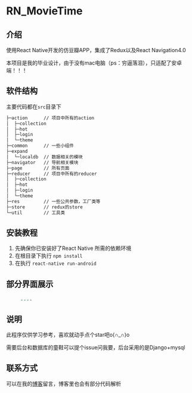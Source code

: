 # RN_MovieTime

## 介绍
使用React Native开发的仿豆瓣APP，集成了Redux以及React Navigation4.0

本项目是我的毕业设计，由于没有mac电脑（ps：穷逼落泪），只适配了安卓端！！！

## 软件结构

主要代码都在`src`目录下

```cmd
├─action      // 项目中所有的action
│  ├─collection
│  ├─hot
│  ├─login
│  └─theme
├─common      // 一些小组件
├─expand   
│  └─localdb  // 数据相关的模块
├─navigator   // 导航相关模块
├─page        // 所有页面
├─reducer     // 项目中所有的reducer
│  ├─collection
│  ├─hot
│  ├─login
│  └─theme
├─res         // 一些公共参数，工厂类等
├─store       // redux的store
└─util        // 工具类
```


## 安装教程

1.  先确保你已安装好了React Native 所需的依赖环境
2.  在根目录下执行 `npm install`
3.  在执行 `react-native run-android`

## 部分界面展示

<figure>
<img src="https://s1.ax1x.com/2020/06/01/t3xmv9.md.png" style="zoom:25%;" />
<img src="https://s1.ax1x.com/2020/06/01/t3xtvd.md.jpg" style="zoom:25%;" />
<img src="https://s1.ax1x.com/2020/06/01/t3x0VP.md.jpg" style="zoom:25%;" />
<img src="https://s1.ax1x.com/2020/06/01/t3xD58.md.jpg" style="zoom:25%;" />
</figure>





## 说明

此程序仅供学习参考，喜欢就动手点个star吧o(∩_∩)o

需要后台和数据库的童鞋可以提个issue问我要，后台采用的是Django+mysql

## 联系方式

可以在我的[博客](https://blog.csdn.net/qq_42002651/category_9556687.html)留言，博客里也会有部分代码解析